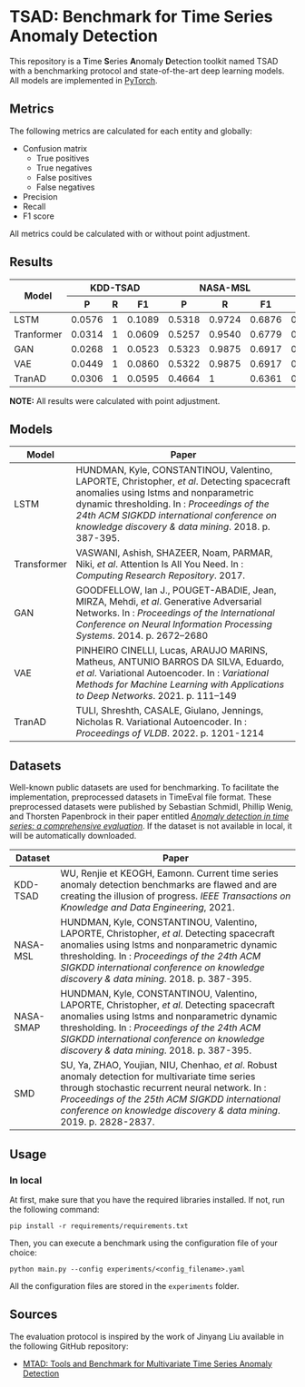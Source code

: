 # TSAD: Benchmark for Time Series Anomaly Detection

This repository is a **T**ime **S**eries **A**nomaly **D**etection toolkit named TSAD with a benchmarking protocol and
state-of-the-art deep learning models. All models are implemented in [PyTorch](https://pytorch.org/).

## Metrics

The following metrics are calculated for each entity and globally:

* Confusion matrix
    * True positives
    * True negatives
    * False positives
    * False negatives
* Precision
* Recall
* F1 score

All metrics could be calculated with or without point adjustment.

## Results

<table>
    <thead>
        <tr>
            <th rowspan="2" style="text-align: center;">Model</th>
            <th colspan="3" style="text-align: center;">KDD-TSAD</th>
            <th colspan="3" style="text-align: center;">NASA-MSL</th>
            <th colspan="3" style="text-align: center;">NASA-SMAP</th>
            <th colspan="3" style="text-align: center;">SMD</th>
        </tr>
        <tr>
            <!-- KDD-TSAD -->
            <th style="text-align: center;">P</th>
            <th style="text-align: center;">R</th>
            <th style="text-align: center;">F1</th>
            <!-- NASA-MSL -->
            <th style="text-align: center;">P</th>
            <th style="text-align: center;">R</th>
            <th style="text-align: center;">F1</th>
            <!-- NASA-SMAP -->
            <th style="text-align: center;">P</th>
            <th style="text-align: center;">R</th>
            <th style="text-align: center;">F1</th>
            <!-- SMD -->
            <th style="text-align: center;">P</th>
            <th style="text-align: center;">R</th>
            <th style="text-align: center;">F1</th>
        </tr>
    </thead>
    <tbody>
        <tr>
            <td>LSTM</td>
            <!-- KDD-TSAD -->
            <td>0.0576</td>
            <td>1</td>
            <td>0.1089</td>
            <!-- NASA-MSL -->
            <td>0.5318</td>
            <td>0.9724</td>
            <td>0.6876</td>
            <!-- NASA-SMAP -->
            <td>0.7666</td>
            <td>1</td>
            <td>0.8679</td>
            <!-- SMD -->
            <td>0.5838</td>
            <td>0.9332</td>
            <td>0.7183</td>
        </tr>
        <tr>
            <td>Tranformer</td>
            <!-- KDD-TSAD -->
            <td>0.0314</td>
            <td>1</td>
            <td>0.0609</td>
            <!-- NASA-MSL -->
            <td>0.5257</td>
            <td>0.9540</td>
            <td>0.6779</td>
            <!-- NASA-SMAP -->
            <td>0.5453</td>
            <td>0.9975</td>
            <td>0.7051</td>
            <!-- SMD -->
            <td>0.5289</td>
            <td>0.8344</td>
            <td>0.6474</td>
        </tr>
        <tr>
            <td>GAN</td>
            <!-- KDD-TSAD -->
            <td>0.0268</td>
            <td>1</td>
            <td>0.0523</td>
            <!-- NASA-MSL -->
            <td>0.5323</td>
            <td>0.9875</td>
            <td>0.6917</td>
            <!-- NASA-SMAP -->
            <td>0.6523</td>
            <td>0.9924</td>
            <td>0.7872</td>
            <!-- SMD -->
            <td>0.5381</td>
            <td>0.8669</td>
            <td>0.6640</td>
        </tr>
        <tr>
            <td>VAE</td>
            <!-- KDD-TSAD -->
            <td>0.0449</td>
            <td>1</td>
            <td>0.0860</td>
            <!-- NASA-MSL -->
            <td>0.5322</td>
            <td>0.9875</td>
            <td>0.6917</td>
            <!-- NASA-SMAP -->
            <td>0.7834</td>
            <td>0.9975</td>
            <td>0.8776</td>
            <!-- SMD -->
            <td>0.9784</td>
            <td>0.0515</td>
            <td>0.1505</td>
        </tr>
        <tr>
            <td>TranAD</td>
            <!-- KDD-TSAD -->
            <td>0.0306</td>
            <td>1</td>
            <td>0.0595</td>
            <!-- NASA-MSL -->
            <td>0.4664</td>
            <td>1</td>
            <td>0.6361</td>
            <!-- NASA-SMAP -->
            <td>0.5287</td>
            <td>0.9691</td>
            <td>0.6841</td>
            <!-- SMD -->
            <td>0.5587</td>
            <td>0.8836</td>
            <td>0.6846</td>
        </tr>
    </tbody>
</table>

**NOTE:** All results were calculated with point adjustment.

## Models

| Model | Paper                                                                                                                                                                                                                                                                                |
|-------|--------------------------------------------------------------------------------------------------------------------------------------------------------------------------------------------------------------------------------------------------------------------------------------|
| LSTM  | HUNDMAN, Kyle, CONSTANTINOU, Valentino, LAPORTE, Christopher, *et al*. Detecting spacecraft anomalies using lstms and nonparametric dynamic thresholding. In : *Proceedings of the 24th ACM SIGKDD international conference on knowledge discovery & data mining*. 2018. p. 387-395. |
| Transformer  | VASWANI, Ashish, SHAZEER, Noam, PARMAR, Niki, *et al*. Attention Is All You Need. In : *Computing Research Repository*. 2017. |
| GAN  | GOODFELLOW, Ian J., POUGET-ABADIE, Jean, MIRZA, Mehdi, *et al*. Generative Adversarial Networks. In : *Proceedings of the International Conference on Neural Information Processing Systems*. 2014. p. 2672–2680 |
| VAE  | PINHEIRO CINELLI, Lucas, ARAUJO MARINS, Matheus, ANTUNIO BARROS DA SILVA, Eduardo, *et al*. Variational Autoencoder. In : *Variational Methods for Machine Learning with Applications to Deep Networks*. 2021. p. 111–149 |
| TranAD  | TULI, Shreshth, CASALE, Giulano, Jennings, Nicholas R. Variational Autoencoder. In : *Proceedings of VLDB*. 2022. p. 1201-1214 |

## Datasets

Well-known public datasets are used for benchmarking. To facilitate the implementation, preprocessed datasets in
TimeEval file format. These preprocessed datasets were published by Sebastian Schmidl, Phillip Wenig, and Thorsten
Papenbrock in their paper entitled 
[*Anomaly detection in time series: a comprehensive evaluation*](https://dl.acm.org/doi/10.14778/3538598.3538602). 
If the dataset is not available in local, it will be automatically downloaded.

| Dataset   | Paper                                                                                                                                                                                                                                                                                |
|-----------|--------------------------------------------------------------------------------------------------------------------------------------------------------------------------------------------------------------------------------------------------------------------------------------|
| KDD-TSAD  | WU, Renjie et KEOGH, Eamonn. Current time series anomaly detection benchmarks are flawed and are creating the illusion of progress. *IEEE Transactions on Knowledge and Data Engineering*, 2021.                                                                                     |
| NASA-MSL  | HUNDMAN, Kyle, CONSTANTINOU, Valentino, LAPORTE, Christopher, *et al*. Detecting spacecraft anomalies using lstms and nonparametric dynamic thresholding. In : *Proceedings of the 24th ACM SIGKDD international conference on knowledge discovery & data mining*. 2018. p. 387-395. |
| NASA-SMAP | HUNDMAN, Kyle, CONSTANTINOU, Valentino, LAPORTE, Christopher, *et al*. Detecting spacecraft anomalies using lstms and nonparametric dynamic thresholding. In : *Proceedings of the 24th ACM SIGKDD international conference on knowledge discovery & data mining*. 2018. p. 387-395. |
| SMD       | SU, Ya, ZHAO, Youjian, NIU, Chenhao, *et al*. Robust anomaly detection for multivariate time series through stochastic recurrent neural network. In : *Proceedings of the 25th ACM SIGKDD international conference on knowledge discovery & data mining*. 2019. p. 2828-2837.        |

## Usage

### In local

At first, make sure that you have the required libraries installed. If not, run the following command:

```shell
pip install -r requirements/requirements.txt
```

Then, you can execute a benchmark using the configuration file of your choice:

```shell
python main.py --config experiments/<config_filename>.yaml
```

All the configuration files are stored in the `experiments` folder.

## Sources

The evaluation protocol is inspired by the work of Jinyang Liu available in the following GitHub repository:

* [MTAD: Tools and Benchmark for Multivariate Time Series Anomaly Detection](https://github.com/OpsPAI/MTAD)
